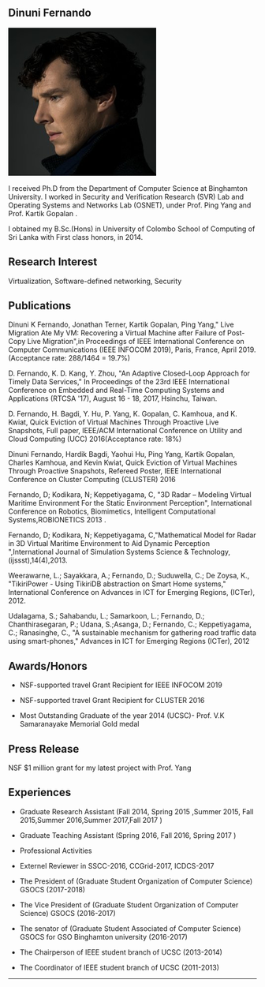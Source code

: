 ## Dinuni Fernando

<img class="profile-picture" src="sherlock.jpg">

I received Ph.D from the Department of Computer Science at Binghamton University. I worked in Security and Verification Research (SVR) Lab and Operating Systems and Networks Lab (OSNET), under Prof. Ping Yang and Prof. Kartik Gopalan . 

I obtained my B.Sc.(Hons) in University of Colombo School of Computing of Sri Lanka with First class honors, in 2014.


## Research Interest

Virtualization, Software-defined networking, Security
## Publications

Dinuni K Fernando, Jonathan Terner, Kartik Gopalan, Ping Yang," Live Migration Ate My VM: Recovering a Virtual Machine after Failure of Post-Copy Live Migration",in Proceedings of IEEE International Conference on Computer Communications (IEEE INFOCOM 2019), Paris, France, April 2019. (Acceptance rate: 288/1464 = 19.7%)

D. Fernando, K. D. Kang, Y. Zhou, "An Adaptive Closed-Loop Approach for Timely Data Services," In Proceedings of the 23rd IEEE International Conference on Embedded and Real-Time Computing Systems and Applications (RTCSA '17), August 16 - 18, 2017, Hsinchu, Taiwan.

D. Fernando, H. Bagdi, Y. Hu, P. Yang, K. Gopalan, C. Kamhoua, and K. Kwiat, Quick Eviction of Virtual Machines Through Proactive Live Snapshots, Full paper, IEEE/ACM International Conference on Utility and Cloud Computing (UCC) 2016(Acceptance rate: 18%)

Dinuni Fernando, Hardik Bagdi, Yaohui Hu, Ping Yang, Kartik Gopalan, Charles Kamhoua, and Kevin Kwiat, Quick Eviction of Virtual Machines Through Proactive Snapshots, Refereed Poster, IEEE International Conference on Cluster Computing (CLUSTER) 2016

Fernando, D; Kodikara, N; Keppetiyagama, C, "3D Radar – Modeling Virtual Maritime Environment For the Static Environment Perception", International Conference on Robotics, Biomimetics, Intelligent Computational Systems,ROBIONETICS 2013 .

Fernando, D; Kodikara, N; Keppetiyagama, C,"Mathematical Model for Radar in 3D Virtual Maritime Environment to Aid Dynamic Perception ",International Journal of Simulation Systems Science & Technology,(ijssst),14(4),2013.

Weerawarne, L.; Sayakkara, A.; Fernando, D.; Suduwella, C.; De Zoysa, K., "TikiriPower - Using TikiriDB abstraction on Smart Home systems," International Conference on Advances in ICT for Emerging Regions, (ICTer), 2012.

Udalagama, S.; Sahabandu, L.; Samarkoon, L.; Fernando, D.; Chanthirasegaran, P.; Udana, S.;Asanga, D.; Fernando, C.; Keppetiyagama, C.; Ranasinghe, C., "A sustainable mechanism for gathering road traffic data using smart-phones," Advances in ICT for Emerging Regions (ICTer), 2012

## Awards/Honors
+ NSF-supported travel Grant Recipient for IEEE INFOCOM 2019

+ NSF-supported travel Grant Recipient for CLUSTER 2016

+ Most Outstanding Graduate of the year 2014 (UCSC)- Prof. V.K Samaranayake Memorial Gold medal


## Press Release
NSF $1 million grant for my latest project with Prof. Yang

## Experiences
+ Graduate Research Assistant (Fall 2014, Spring 2015 ,Summer 2015, Fall 2015,Summer 2016,Summer 2017,Fall 2017 )

+ Graduate Teaching Assistant (Spring 2016, Fall 2016, Spring 2017 )

+ Professional Activities

+ Externel Reviewer in SSCC-2016, CCGrid-2017, ICDCS-2017

+ The President of (Graduate Student Organization of Computer Science) GSOCS (2017-2018)

+ The Vice President of (Graduate Student Organization of Computer Science) GSOCS (2016-2017)

+ The senator of (Graduate Student Associated of Computer Science) GSOCS for GSO Binghamton university (2016-2017)

+ The Chairperson of IEEE student branch of UCSC (2013-2014)

+ The Coordinator of IEEE student branch of UCSC (2011-2013)



---



